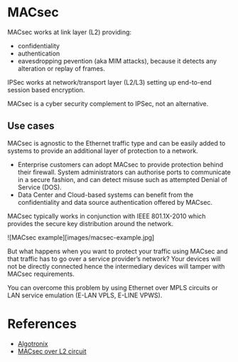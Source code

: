 # MACsec

MACsec works at link layer (L2) providing:

* confidentiality
* authentication 
* eavesdropping pevention (aka MIM attacks), because it detects any alteration or replay of frames. 

IPSec works at network/transport layer (L2/L3) setting up end-to-end session based encryption.

MACsec is a cyber security complement to IPSec, not an alternative.



## Use cases

MACsec is agnostic to the Ethernet traffic type and can be easily added to systems to provide an additional layer of protection to a network.

* Enterprise customers can adopt MACsec to provide protection behind their firewall.  System administrators can authorise ports to communicate in a secure fashion, and can detect misuse such as attempted Denial of Service (DOS).
* Data Center and Cloud-based systems can benefit from the confidentiality and data source authentication offered by MACsec.

MACsec typically works in conjunction with IEEE 801.1X-2010 which provides the secure key distribution around the network.  

![MACsec example][images/macsec-example.jpg]

But what happens when you want to protect your traffic using MACsec and that traffic has to go over a service provider’s network? Your devices will not be directly connected hence the intermediary devices will tamper with MACsec requirements.

You can overcome this problem by using Ethernet over MPLS circuits or LAN service emulation (E-LAN VPLS, E-LINE VPWS).



# References

* [Algotronix](http://www.eetimes.com/document.asp?doc_id=1317153)
* [MACsec over L2 circuit](http://nextheader.net/2016/10/07/macsec-over-l2circuit/)
